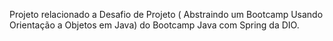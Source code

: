 Projeto relacionado a Desafio de Projeto ( Abstraindo um Bootcamp Usando Orientação a Objetos em Java) do Bootcamp Java com Spring da DIO.